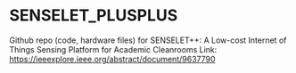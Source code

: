 # SENSELET_PLUSPLUS
Github repo (code, hardware files) for SENSELET++: A Low-cost Internet of Things Sensing Platform for Academic Cleanrooms
Link: https://ieeexplore.ieee.org/abstract/document/9637790 
